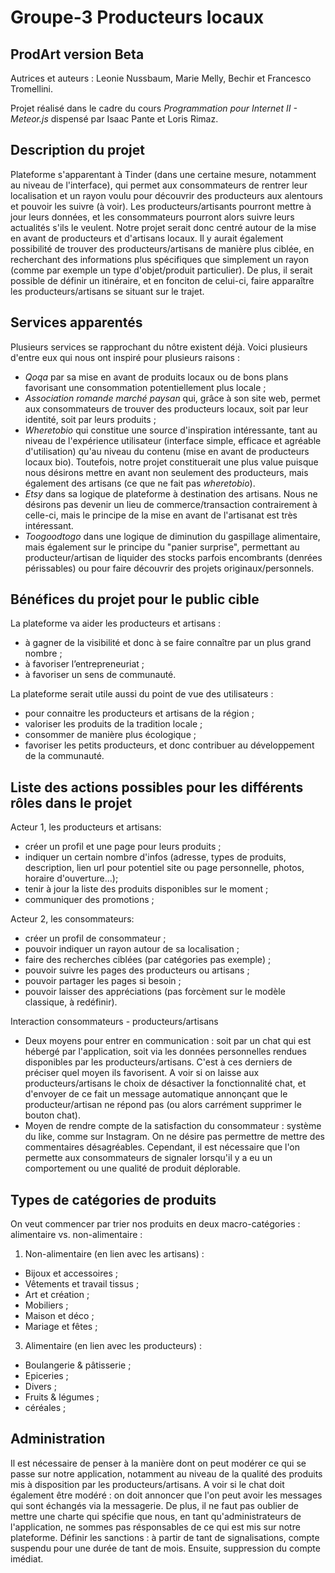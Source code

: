 # Groupe-3 Producteurs locaux

## ProdArt version Beta 
Autrices et auteurs :  Leonie Nussbaum, Marie Melly, Bechir et Francesco Tromellini. 

Projet réalisé dans le cadre du cours _Programmation pour Internet II - Meteor.js_ dispensé par Isaac Pante et Loris Rimaz. 

## Description du projet

Plateforme s'apparentant à Tinder (dans une certaine mesure, notamment au niveau de l'interface), qui permet aux consommateurs de rentrer leur localisation et un rayon voulu pour découvrir des producteurs aux alentours et pouvoir les suivre (à voir). Les producteurs/artisants pourront mettre à jour leurs données, et les consommateurs pourront alors suivre leurs actualités s'ils le veulent. Notre projet serait donc centré autour de la mise en avant de producteurs et d'artisans locaux. Il y aurait également possibilité de trouver des producteurs/artisans de manière plus ciblée, en recherchant des informations plus spécifiques que simplement un rayon (comme par exemple un type d'objet/produit particulier). De plus, il serait possible de définir un itinéraire, et en fonciton de celui-ci, faire apparaître les producteurs/artisans se situant sur le trajet.  

## Services apparentés
Plusieurs services se rapprochant du nôtre existent déjà. Voici plusieurs d'entre eux qui nous ont inspiré pour plusieurs raisons :  
- *Qoqa* par sa mise en avant de produits locaux ou de bons plans favorisant une consommation potentiellement plus locale ; 
- *Association romande marché paysan* qui, grâce à son site web, permet aux consommateurs de trouver des producteurs locaux, soit par leur identité, soit par leurs produits ;
- *Wheretobio* qui constitue une source d'inspiration intéressante, tant au niveau de l'expérience utilisateur (interface simple, efficace et agréable d'utilisation) qu'au niveau du contenu (mise en avant de producteurs locaux bio). Toutefois, notre projet constituerait une plus value puisque nous désirons mettre en avant non seulement des producteurs, mais également des artisans (ce que ne fait pas *wheretobio*).  
- *Etsy* dans sa logique de plateforme à destination des  artisans. Nous ne désirons pas devenir un lieu de commerce/transaction contrairement à celle-ci, mais le principe de la mise en avant de l'artisanat est très intéressant. 
- *Toogoodtogo* dans une logique de diminution du gaspillage alimentaire, mais également sur le principe du "panier surprise", permettant au producteur/artisan de liquider des stocks parfois encombrants (denrées périssables) ou pour faire découvrir des projets originaux/personnels. 


##  Bénéfices du projet pour le public cible
La plateforme va aider les producteurs et artisans :
 - à gagner de la visibilité et donc à se faire connaître par un plus grand nombre ;
 - à favoriser l’entrepreneuriat ;
 - à favoriser un sens de communauté.

La plateforme serait utile aussi du point de vue des utilisateurs :
 - pour connaitre les producteurs et artisans de la région ;
 - valoriser les produits de la tradition locale ;
 - consommer de manière plus écologique ;
 - favoriser les petits producteurs, et donc contribuer au développement de la communauté.


## Liste des actions possibles pour les différents rôles dans le projet 
Acteur 1, les producteurs et artisans:
- créer un profil et une page pour leurs produits ;
- indiquer un certain nombre d'infos (adresse, types de produits, description, lien url pour potentiel site ou page personnelle, photos, horaire d'ouverture…);
- tenir à jour la liste des produits disponibles sur le moment ;
- communiquer des promotions ;

Acteur 2, les consommateurs:
- créer un profil de consommateur ;
- pouvoir indiquer un rayon autour de sa localisation ;
- faire des recherches ciblées (par catégories pas exemple) ;
- pouvoir suivre les pages des producteurs ou artisans ;
- pouvoir partager les pages si besoin ;
- pouvoir laisser des appréciations (pas forcèment sur le modèle classique, à redéfinir).

Interaction consommateurs - producteurs/artisans 
- Deux moyens pour entrer en communication : soit par un chat qui est hébergé par l'application, soit via les données personnelles rendues disponibles par les producteurs/artisans. C'est à ces derniers de préciser quel moyen ils favorisent. A voir si on laisse aux producteurs/artisans le choix de désactiver la fonctionnalité chat, et d'envoyer de ce fait un message automatique annonçant que le producteur/artisan ne répond pas (ou alors carrément supprimer le bouton chat). 
- Moyen de rendre compte de la satisfaction du consommateur : système du like, comme sur Instagram. On ne désire pas permettre de mettre des commentaires désagréables. Cependant, il est nécessaire que l'on permette aux consommateurs de signaler lorsqu'il y a eu un comportement ou une qualité de produit déplorable.

## Types de catégories de produits 
On veut commencer par trier nos produits en deux macro-catégories : alimentaire vs. non-alimentaire :
1. Non-alimentaire (en lien avec les artisans) :
- Bijoux et accessoires ;
- Vêtements et travail tissus ;
- Art et création ;
- Mobiliers ;
- Maison et déco ; 
- Mariage et fêtes ;
  
3. Alimentaire (en lien avec les producteurs) : 
- Boulangerie & pâtisserie ;
- Epiceries ;
- Divers ; 
- Fruits & légumes ; 
- céréales ;

## Administration 
Il est nécessaire de penser à la manière dont on peut modérer ce qui se passe sur notre application, notamment au niveau de la qualité des produits mis à disposition par les producteurs/artisans. A voir si le chat doit également être modéré : on doit annoncer que l'on peut avoir les messages qui sont échangés via la messagerie. De plus, il ne faut pas oublier de mettre une charte qui spécifie que nous, en tant qu'administrateurs de l'application, ne sommes pas résponsables de ce qui est mis sur notre plateforme. 
Définir les sanctions : à partir de tant de signalisations, compte suspendu pour une durée de tant de mois. Ensuite, suppression du compte imédiat. 

